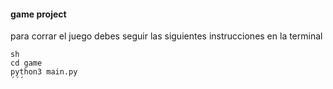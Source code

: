 #### game project

para corrar el juego debes seguir las siguientes instrucciones en la terminal


```
sh
cd game
python3 main.py
´´´
